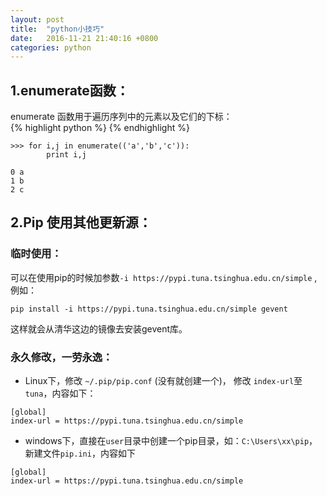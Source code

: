 ```yaml
---
layout: post
title:  "python小技巧"
date:   2016-11-21 21:40:16 +0800
categories: python
---
```

## 1.enumerate函数：
enumerate 函数用于遍历序列中的元素以及它们的下标：  
{% highlight python %}
{% endhighlight %}

```
>>> for i,j in enumerate(('a','b','c')):
        print i,j
         
0 a
1 b
2 c 
```

## 2.Pip 使用其他更新源：

### 临时使用：  
可以在使用pip的时候加参数`-i https://pypi.tuna.tsinghua.edu.cn/simple` ,例如：  
```
pip install -i https://pypi.tuna.tsinghua.edu.cn/simple gevent
```
这样就会从清华这边的镜像去安装gevent库。  
### 永久修改，一劳永逸：  
* Linux下，修改 `~/.pip/pip.conf` (没有就创建一个)， 修改 `index-url`至`tuna`，内容如下：  
```
[global]
index-url = https://pypi.tuna.tsinghua.edu.cn/simple
```
* windows下，直接在`user`目录中创建一个pip目录，如：`C:\Users\xx\pip`，新建文件`pip.ini`，内容如下  
```
[global]
index-url = https://pypi.tuna.tsinghua.edu.cn/simple
```
